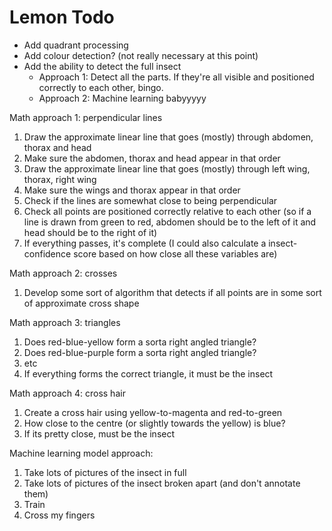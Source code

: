 # Lemon Todo

* Add quadrant processing
* Add colour detection? (not really necessary at this point)
* Add the ability to detect the full insect
    * Approach 1: Detect all the parts. If they're all visible and positioned correctly to each other, bingo.
    * Approach 2: Machine learning babyyyyy

Math approach 1: perpendicular lines

1. Draw the approximate linear line that goes (mostly) through abdomen, thorax and head
2. Make sure the abdomen, thorax and head appear in that order
3. Draw the approximate linear line that goes (mostly) through left wing, thorax, right wing
4. Make sure the wings and thorax appear in that order
5. Check if the lines are somewhat close to being perpendicular
6. Check all points are positioned correctly relative to each other (so if a line is drawn from green to red, abdomen should be to the left of it and head should be to the right of it)
7. If everything passes, it's complete (I could also calculate a insect-confidence score based on how close all these variables are)

Math approach 2: crosses

1. Develop some sort of algorithm that detects if all points are in some sort of approximate cross shape

Math approach 3: triangles

1. Does red-blue-yellow form a sorta right angled triangle?
2. Does red-blue-purple form a sorta right angled triangle?
3. etc
4. If everything forms the correct triangle, it must be the insect

Math approach 4: cross hair

1. Create a cross hair using yellow-to-magenta and red-to-green
2. How close to the centre (or slightly towards the yellow) is blue?
3. If its pretty close, must be the insect

Machine learning model approach:

1. Take lots of pictures of the insect in full
2. Take lots of pictures of the insect broken apart (and don't annotate them)
3. Train
4. Cross my fingers